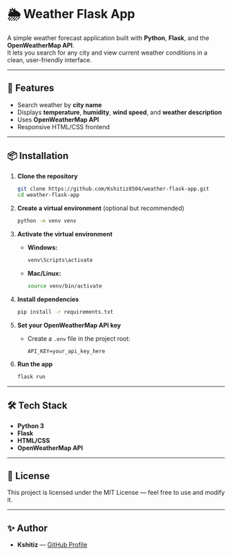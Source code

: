 # 🌦️ Weather Flask App

A simple weather forecast application built with **Python**, **Flask**, and the **OpenWeatherMap API**.  
It lets you search for any city and view current weather conditions in a clean, user-friendly interface.

---

## 🚀 Features

- Search weather by **city name**
- Displays **temperature**, **humidity**, **wind speed**, and **weather description**
- Uses **OpenWeatherMap API**
- Responsive HTML/CSS frontend

---

## 📦 Installation

1. **Clone the repository**

   ```bash
   git clone https://github.com/Kshitiz8504/weather-flask-app.git
   cd weather-flask-app
   ```

2. **Create a virtual environment** (optional but recommended)

   ```bash
   python -m venv venv
   ```

3. **Activate the virtual environment**

   - **Windows:**
     ```bash
     venv\Scripts\activate
     ```
   - **Mac/Linux:**
     ```bash
     source venv/bin/activate
     ```

4. **Install dependencies**

   ```bash
   pip install -r requirements.txt
   ```

5. **Set your OpenWeatherMap API key**

   - Create a `.env` file in the project root:
     ```
     API_KEY=your_api_key_here
     ```

6. **Run the app**
   ```bash
   flask run
   ```

---

## 🛠 Tech Stack

- **Python 3**
- **Flask**
- **HTML/CSS**
- **OpenWeatherMap API**

---

## 📜 License

This project is licensed under the MIT License — feel free to use and modify it.

---

## ✨ Author

- **Kshitiz** — [GitHub Profile](https://github.com/Kshitiz8504)
